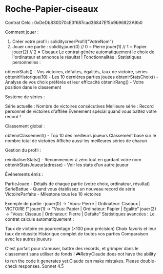 # Roche-Papier-ciseaux

Contrat Celo : 0xDeDb830D70cE3f687cad36847Ef5b9b96823A9b0

Comment jouer :
1. Créer votre profil :
soliditycreerProfil("VotreNom")
2. Jouer une partie :
solidityjouer(0)  // 0 = Pierre
jouer(1)  // 1 = Papier
jouer(2)  // 2 = Ciseaux
Le contrat génère automatiquement le choix de l'ordinateur et annonce le résultat !
Fonctionnalités :
Statistiques personnelles :

obtenirStats() - Vos victoires, défaites, égalités, taux de victoire, séries
obtenirHistorique(10) - Les 10 dernières parties jouées
obtenirStatsChoix() - Analyse de vos choix préférés et leur efficacité
obtenirRang() - Votre position dans le classement

Système de séries :

Série actuelle : Nombre de victoires consécutives
Meilleure série : Record personnel de victoires d'affilée
Événement spécial quand vous battez votre record !

Classement global :

obtenirClassement() - Top 10 des meilleurs joueurs
Classement basé sur le nombre total de victoires
Affiche aussi les meilleures séries de chacun

Gestion du profil :

reinitialiserStats() - Recommencer à zéro tout en gardant votre nom
obtenirStatsJoueur(adresse) - Voir les stats d'un autre joueur

Événements émis :

PartieJouee - Détails de chaque partie (votre choix, ordinateur, résultat)
SerieBattue - Quand vous établissez un nouveau record de série
VictoireParfaite - Milestone tous les 10 victoires

Exemple de partie :
jouer(0) → "Vous: Pierre | Ordinateur: Ciseaux | VICTOIRE !"
jouer(1) → "Vous: Papier | Ordinateur: Papier | Egalite"
jouer(2) → "Vous: Ciseaux | Ordinateur: Pierre | Defaite"
Statistiques avancées :
Le contrat calcule automatiquement :

Taux de victoire en pourcentage (×100 pour précision)
Choix favoris et leur taux de réussite
Historique complet de toutes vos parties
Comparaison avec les autres joueurs

C'est parfait pour s'amuser, battre des records, et grimper dans le classement sans utiliser de fonds ! 🎮RetryClaude does not have the ability to run the code it generates yet.Claude can make mistakes. Please double-check responses. Sonnet 4.5
